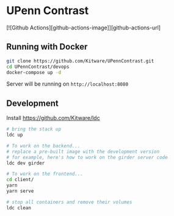 # UPenn Contrast

[![Github Actions][github-actions-image]][github-actions-url]

## Running with Docker

```sh
git clone https://github.com/Kitware/UPennContrast.git
cd UPennContrast/devops
docker-compose up -d
```

Server will be running on `http://localhost:8080`

## Development

Install https://github.com/Kitware/ldc

```bash
# bring the stack up
ldc up

# To work on the backend...
# replace a pre-built image with the development version
# for example, here's how to work on the girder server code
ldc dev girder

# To work on the frontend...
cd client/
yarn
yarn serve

# stop all containers and remove their volumes
ldc clean
```
